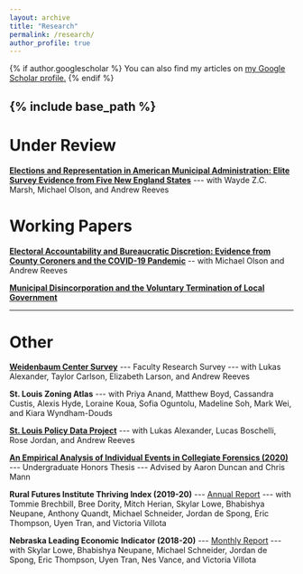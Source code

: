 ```yaml
---
layout: archive
title: "Research"
permalink: /research/
author_profile: true
---
```


{% if author.googlescholar %}
  You can also find my articles on <u><a href="{{author.googlescholar}}">my Google Scholar profile</a>.</u>
{% endif %}

{% include base_path %}
-----

Under Review
=====
[**Elections and Representation in American Municipal Administration: Elite Survey Evidence from Five New England States**](/research/2024-elections-and-representation-in-american-local-government) --- with Wayde Z.C. Marsh, Michael Olson, and Andrew Reeves


Working Papers
=====

[**Electoral Accountability and Bureaucratic Discretion: Evidence from County Coroners and the COVID-19 Pandemic**](/research/2024-electoral-accountability-and-bureaucratic-discretion) -- with Michael Olson and Andrew Reeves

[**Municipal Disincorporation and the Voluntary Termination of Local Government**](/research/2023-01-17-municipal-termination-and-the-voluntary-termination-of-local-government)

<!--- **Promise, Despair, Race, and the Demand for Municipal Citizen's Services** --- with Wayde Z.C. Marsh and Andrew Reeves --->

-----

Other
=====
[**Weidenbaum Center Survey**](https://wc.wustl.edu/american-social-survey-tass) --- Faculty Research Survey --- with Lukas Alexander, Taylor Carlson, Elizabeth Larson, and Andrew Reeves 

**St. Louis Zoning Atlas** --- with Priya Anand, Matthew Boyd, Cassandra Custis, Alexis Hyde, Loraine Koua, Sofia Oguntolu, Madeline Soh, Mark Wei, and Kiara Wyndham-Douds

[**St. Louis Policy Data Project**](https://www.stldashboard.org/) --- with Lukas Alexander, Lucas Boschelli, Rose Jordan, and Andrew Reeves

<!---**Metropolis-within-Gibbs Sampler (2022)** --- <tt>R</tt> Package --- with Kimberly Acquilano, Weiye (Rex) Deng, Jacob Montgomery, Bryant Moy, Jordon Newton, and Alma Velazquez--->

<!---[**Musical Characteristics of Campaign Songs**](/files/other/2021-musical_characteristics_of_campaign_songs.pdf) --- Academic Poster--->

[**An Empirical Analysis of Individual Events in Collegiate Forensics (2020)**](/files/papers/2020-an_empirical_analysis_of_individual_events_in_collegiate_forensics.pdf) --- Undergraduate Honors Thesis --- Advised by Aaron Duncan and Chris Mann

**Rural Futures Institute Thriving Index (2019-20)** --- [Annual Report](https://ruralprosperityne.unl.edu/thriving-index) --- with Tommie Brechbill, Bree Dority, Mitch Herian, Skylar Lowe, Bhabishya Neupane, Anthony Quandt, Michael Schneider, Jordan de Spong, Eric Thompson, Uyen Tran, and Victoria Villota

**Nebraska Leading Economic Indicator (2018-20)** --- [Monthly Report](https://business.unl.edu/research/bureau-of-business-research/leading-economic-indicator-reports/) --- with Skylar Lowe, Bhabishya Neupane, Michael Schneider, Jordan de Spong, Eric Thompson, Uyen Tran, Nes Vance, and Victoria Villota
